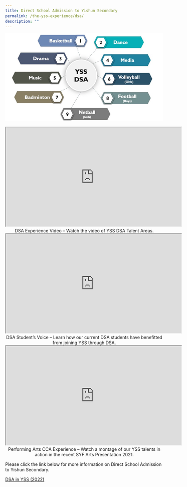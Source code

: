 ```yaml
---
title: Direct School Admission to Yishun Secondary
permalink: /the-yss-experience/dsa/
description: ""
---
```

<div align="center">

![](/images/YSS_DSA.jpg)




<iframe width="560" height="315" src="https://www.youtube.com/embed/Ea_swGnMzGE" title="YouTube video player" frameborder="1" allow="accelerometer; autoplay; clipboard-write; encrypted-media; gyroscope; picture-in-picture; web-share" allowfullscreen></iframe>
<div style="text-align:center">DSA Experience Video – Watch the video of YSS DSA Talent Areas.</div>

<iframe width="560" height="315" src="https://www.youtube.com/embed/W8aq4VI-3Hc" title="YouTube video player" frameborder="1" allow="accelerometer; autoplay; clipboard-write; encrypted-media; gyroscope; picture-in-picture; web-share" allowfullscreen></iframe><br>
<div style="text-align:center">DSA Student’s Voice – Learn how our current DSA students have benefitted from joining YSS through DSA.</div>

<iframe width="560" height="315" src="https://www.youtube.com/embed/q_8WndVHWXU" title="YouTube video player" frameborder="1" allow="accelerometer; autoplay; clipboard-write; encrypted-media; gyroscope; picture-in-picture; web-share" allowfullscreen></iframe><br>
Performing Arts CCA Experience – Watch a montage of our YSS talents in action in the recent SYF Arts Presentation 2021.

</div>
	
Please click the link below for more information on Direct School Admission to Yishun Secondary.

[DSA in YSS (2022)]([](/files/YSS%20DSA%202022%20Website%20update.pdf))